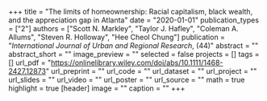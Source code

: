 +++
title = "The limits of homeownership: Racial capitalism, black wealth, and the appreciation gap in Atlanta"
date = "2020-01-01"
publication_types = ["2"]
authors = ["Scott N. Markley", "Taylor J. Hafley", "Coleman A. Allums", "Steven R. Holloway", "Hee Cheol Chung"]
publication = "*International Journal of Urban and Regional Research*, (44)"
abstract = ""
abstract_short = ""
image_preview = ""
selected = false
projects = []
tags = []
url_pdf = "https://onlinelibrary.wiley.com/doi/abs/10.1111/1468-2427.12873"
url_preprint = ""
url_code = ""
url_dataset = ""
url_project = ""
url_slides = ""
url_video = ""
url_poster = ""
url_source = ""
math = true
highlight = true
[header]
image = ""
caption = ""
+++
